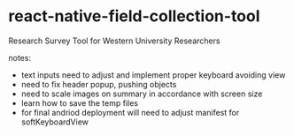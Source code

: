 # react-native-field-collection-tool

Research Survey Tool for Western University Researchers

notes:

- text inputs need to adjust and implement proper keyboard avoiding view
- need to fix header popup, pushing objects
- need to scale images on summary in accordance with screen size
- learn how to save the temp files
- for final andriod deployment will need to adjust manifest for softKeyboardView
